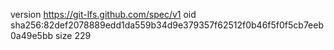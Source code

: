 version https://git-lfs.github.com/spec/v1
oid sha256:82def2078889edd1da559b34d9e379357f62512f0b46f5f0f5cb7eeb0a49e5bb
size 229
